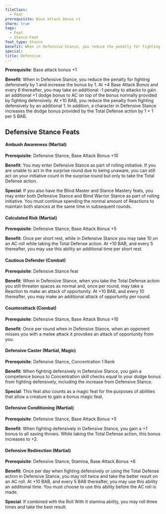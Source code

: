```yaml
---
fileClass:
  - Feat
prerequisite: Base attack bonus +1
share: true
tags:
  - Feat
  - Stance-Feat
feat_type: Stance
benefit: When in Defensive Stance, you reduce the penalty for fighting defensively by 1 and increase the bonus by 1. At +4 Base Attack Bonus and every 8 thereafter, you may take an additional -1 penalty to attacks to gain an additional +1 dodge bonus to AC on top of the bonus normally provided by fighting defensively. At +10 BAB, you reduce the penalty from fighting defensively by an additional 1. In addition, a character in Defensive Stance increases the dodge bonus provided by the Total Defense action by 1 + 1 per 5 BAB.
special: 
title: Defensive
---
```

**Prerequisite**: Base attack bonus +1

**Benefit**: When in Defensive Stance, you reduce the penalty for fighting defensively by 1 and increase the bonus by 1. At +4 Base Attack Bonus and every 8 thereafter, you may take an additional -1 penalty to attacks to gain an additional +1 dodge bonus to AC on top of the bonus normally provided by fighting defensively. At +10 BAB, you reduce the penalty from fighting defensively by an additional 1. In addition, a character in Defensive Stance increases the dodge bonus provided by the Total Defense action by 1 + 1 per 5 BAB.
## Defensive Stance Feats

<h4><span><p>Ambush Awareness (Martial)</p></span></h4><p><span><p><b>Prerequisite</b>:    Defensive Stance, Base Attack Bonus +10<br></p></span></p><p><span><p><b>Benefit</b>:    You may enter Defensive Stance as part of rolling initiative. If you are unable to act in the surprise round due to being unaware, you can still act on your initiative count in the surprise round but only to take the Total Defense action.<br></p></span></p><p><span><p><b>Special</b>:    If you also have the Blind Master and Stance Mastery feats, you may enter both Defensive Stance and Blind Warrior Stance as part of rolling initiative. You must continue spending the normal amount of Reactions to maintain both stances at the same time in subsequent rounds.<br></p></span></p><h4><span><p>Calculated Risk (Martial)</p></span></h4><p><span><p><b>Prerequisite</b>:    Defensive Stance, Base Attack Bonus +5<br></p></span></p><p><span><p><b>Benefit</b>:    Once per short rest, while in Defensive Stance you may take 10 on an AC roll while taking the Total Defense action. At +10 BAB, and every 5 thereafter, you may use this ability an additional time per short rest.<br></p></span></p><h4><span><p>Cautious Defender (Combat)</p></span></h4><p><span><p><b>Prerequisite</b>:    Defensive Stance feat<br></p></span></p><p><span><p><b>Benefit</b>:    When in Defensive Stance, when you take the Total Defense action you still threaten spaces as normal and, once per round, may take a Reaction to make an attack of opportunity. At +10 BAB, and every 10 thereafter, you may make an additional attack of opportunity per round.<br></p></span></p><h4><span><p>Counterattack (Combat)</p></span></h4><p><span><p><b>Prerequisite</b>:    Defensive Stance, Base Attack Bonus +10<br></p></span></p><p><span><p><b>Benefit</b>:    Once per round when in Defensive Stance, when an opponent misses you with a melee attack it provokes an attack of opportunity from you.<br></p></span></p><h4><span><p>Defensive Caster (Martial, Magic)</p></span></h4><p><span><p><b>Prerequisite</b>:    Defensive Stance, Concentration 1 Rank<br></p></span></p><p><span><p><b>Benefit</b>:    When fighting defensively in Defensive Stance, you gain a competence bonus to Concentration skill checks equal to your dodge bonus from fighting defensively, including the increase from Defensive Stance.<br></p></span></p><p><span><p><b>Special</b>:    This feat also counts as a magic feat for the purposes of abilities that allow a creature to gain a bonus magic feat.<br></p></span></p><h4><span><p>Defensive Conditioning (Martial)</p></span></h4><p><span><p><b>Prerequisite</b>:    Defensive Stance, Base Attack Bonus +5<br></p></span></p><p><span><p><b>Benefit</b>:    When fighting defensively in Defensive Stance, you gain a +1 bonus to all saving throws. While taking the Total Defense action, this bonus increases to +2.<br></p></span></p><h4><span><p>Defensive Redirection (Martial)</p></span></h4><p><span><p><b>Prerequisite</b>:    Defensive Stance, Stamina, Base Attack Bonus +6<br></p></span></p><p><span><p><b>Benefit</b>:    Once per day when fighting defensively or using the Total Defense action in Defensive Stance, you may roll twice and take the better result on an AC roll. At +10 BAB, and every 5 BAB thereafter, you may use this ability an additional time. You must choose to use this ability before the AC roll is made.<br></p></span></p><p><span><p><b>Special</b>:    If combined with the Roll With It stamina ability, you may roll three times and take the best result.<br></p></span></p>